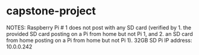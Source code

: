 # capstone-project
NOTES:
Raspberry Pi # 1 does not post with any SD card (verified by 1. the provided SD card posting on a Pi from home but not Pi 1, and 2. an SD card from home posting on a Pi from home but not Pi 1).
32GB SD Pi IP address: 10.0.0.242
